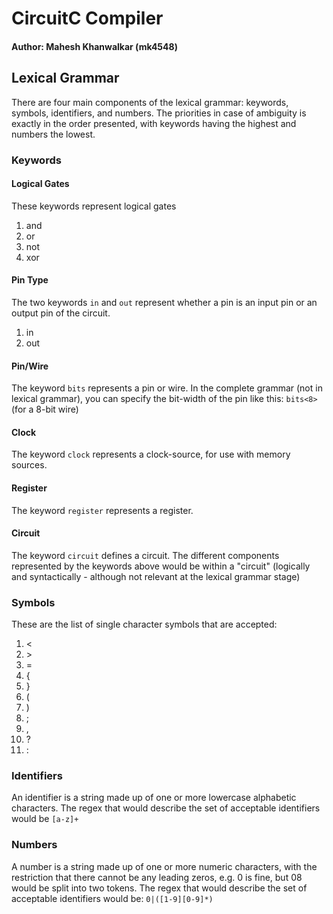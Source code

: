# CircuitC Compiler

#### Author: Mahesh Khanwalkar (mk4548)

## Lexical Grammar

There are four main components of the lexical grammar: keywords, symbols, identifiers, and numbers. The priorities
in case of ambiguity is exactly in the order presented, with keywords having the highest and numbers the lowest.

### Keywords

#### Logical Gates

These keywords represent logical gates

1. and
2. or
3. not
4. xor

#### Pin Type

The two keywords `in` and `out` represent whether a pin is an input pin or an output pin of the circuit.

1. in
2. out

#### Pin/Wire

The keyword `bits` represents a pin or wire. In the complete grammar (not in lexical grammar), you can specify the
bit-width of the pin like this: `bits<8>` (for a 8-bit wire)

#### Clock

The keyword `clock` represents a clock-source, for use with memory sources.

#### Register

The keyword `register` represents a register.

#### Circuit

The keyword `circuit` defines a circuit. The different components represented by the keywords above would be within a
"circuit" (logically and syntactically - although not relevant at the lexical grammar stage)

### Symbols

These are the list of single character symbols that are accepted:
1. \<
2. \>
3. =
4. {
5. }
6. (
7. )
8. ;
9. ,
10. ?
11. :

### Identifiers

An identifier is a string made up of one or more lowercase alphabetic characters. The regex that would describe the set
of acceptable identifiers would be `[a-z]+`

### Numbers

A number is a string made up of one or more numeric characters, with the restriction that there cannot be any leading
zeros, e.g. 0 is fine, but 08 would be split into two tokens. The regex that would describe the set of acceptable
identifiers would be: `0|([1-9][0-9]*)`